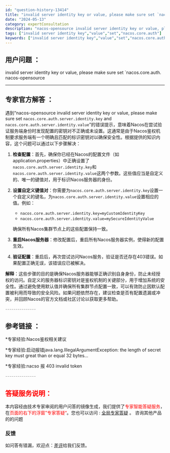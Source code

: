 ```yaml
---
id: "question-history-13414"
title: "invalid server identity key or value, please make sure set `nacos.core.auth. nacos-opensource"
date: "2024-05-13"
category: expertConsultation
description: "nacos-opensource invalid server identity key or value, please make sure set `nacos.core.auth."
tags: ["invalid server identity key","value","set","nacos.core.auth"]
keywords: ["invalid server identity key","value","set","nacos.core.auth"]
---
```


## 用户问题 ： 
 invalid server identity key or value, please make sure set `nacos.core.auth. nacos-opensource 

---------------
## 专家官方解答 ：

遇到“nacos-opensource invalid server identity key or value, please make sure set `nacos.core.auth.server.identity.key` and `nacos.core.auth.server.identity.value`”的错误提示，意味着Nacos在尝试验证服务端身份时发现配置的密钥对不正确或未设置。这通常是由于Nacos鉴权机制要求服务端有一个明确且匹配的标识密钥对以确保安全性。根据提供的知识内容，这个问题可以通过以下步骤解决：

1. **检查配置**：首先，确保你已经在Nacos的配置文件（如application.properties）中正确设置了`nacos.core.auth.server.identity.key`和`nacos.core.auth.server.identity.value`这两个参数。这些值应当是自定义的、唯一的键值对，用于标识Nacos服务器的身份。

2. **设置自定义键值对**：你需要为`nacos.core.auth.server.identity.key`设置一个自定义的键名，为`nacos.core.auth.server.identity.value`设置相应的值。例如：
   - `nacos.core.auth.server.identity.key=myCustomIdentityKey`
   - `nacos.core.auth.server.identity.value=mySecureIdentityValue`

   确保所有Nacos集群节点上的这些配置保持一致。

3. **重启Nacos服务器**：修改配置后，重启所有Nacos服务器实例，使得新的配置生效。

4. **验证配置**：重启后，再次尝试访问Nacos服务，验证是否还存在403错误。如果配置正确无误，该错误应已被解决。

**解释**：这些步骤的目的是确保Nacos服务器能够正确识别自身身份，防止未经授权的访问。自定义的服务器标识密钥对是鉴权机制的关键部分，用于增加系统的安全性。通过避免使用默认值并确保所有集群节点配置一致，可以有效防止因默认配置被利用而导致的安全风险。如果问题依然存在，建议检查是否有配置遗漏或冲突，并回顾Nacos的官方文档或社区讨论以获取更多帮助。


<font color="#949494">---------------</font> 


## 参考链接 ：

*专家经验:Nacos鉴权相关建议 
 
 *专家经验:启动报错java.lang.IllegalArgumentException: the length of secret key must great than or equal 32 bytes... 
 
 *专家经验:nacso 报 403 invalid token 


 <font color="#949494">---------------</font> 
 


## <font color="#FF0000">答疑服务说明：</font> 

本内容经由技术专家审阅的用户问答的镜像生成，我们提供了<font color="#FF0000">专家智能答疑服务</font>，在<font color="#FF0000">页面的右下的浮窗”专家答疑“</font>。您也可以访问 : [全局专家答疑](https://opensource.alibaba.com/chatBot) 。 咨询其他产品的的问题

### 反馈
如问答有错漏，欢迎点：[差评](https://ai.nacos.io/user/feedbackByEnhancerGradePOJOID?enhancerGradePOJOId=13415)给我们反馈。

